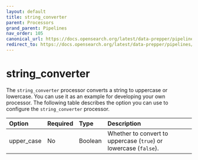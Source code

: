 ```yaml
---
layout: default
title: string_converter
parent: Processors
grand_parent: Pipelines
nav_order: 105
canonical_url: https://docs.opensearch.org/latest/data-prepper/pipelines/configuration/processors/string-converter/
redirect_to: https://docs.opensearch.org/latest/data-prepper/pipelines/configuration/processors/string-converter/
---
```


# string_converter


The `string_converter` processor converts a string to uppercase or lowercase. You can use it as an example for developing your own processor. The following table describes the option you can use to configure the `string_converter` processor.

Option | Required | Type | Description
:--- | :--- | :--- | :---
upper_case | No | Boolean | Whether to convert to uppercase (`true`) or lowercase (`false`).

<!---## Configuration

Content will be added to this section.

## Metrics

Content will be added to this section.--->